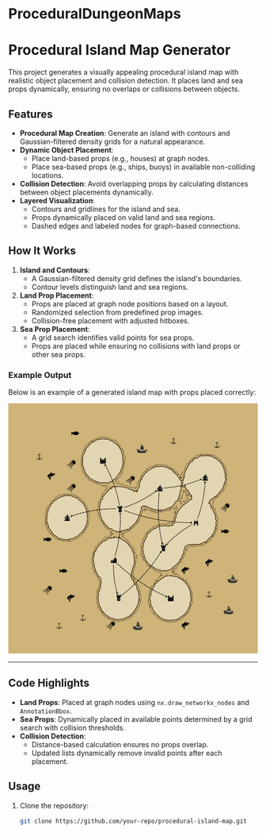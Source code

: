# ProceduralDungeonMaps

# Procedural Island Map Generator

This project generates a visually appealing procedural island map with realistic object placement and collision detection. It places land and sea props dynamically, ensuring no overlaps or collisions between objects.

## Features

- **Procedural Map Creation**: Generate an island with contours and Gaussian-filtered density grids for a natural appearance.
- **Dynamic Object Placement**:
  - Place land-based props (e.g., houses) at graph nodes.
  - Place sea-based props (e.g., ships, buoys) in available non-colliding locations.
- **Collision Detection**: Avoid overlapping props by calculating distances between object placements dynamically.
- **Layered Visualization**: 
  - Contours and gridlines for the island and sea.
  - Props dynamically placed on valid land and sea regions.
  - Dashed edges and labeled nodes for graph-based connections.

## How It Works

1. **Island and Contours**:
   - A Gaussian-filtered density grid defines the island's boundaries.
   - Contour levels distinguish land and sea regions.
2. **Land Prop Placement**:
   - Props are placed at graph node positions based on a layout.
   - Randomized selection from predefined prop images.
   - Collision-free placement with adjusted hitboxes.
3. **Sea Prop Placement**:
   - A grid search identifies valid points for sea props.
   - Props are placed while ensuring no collisions with land props or other sea props.

### Example Output

Below is an example of a generated island map with props placed correctly:

![Island Map Example](first_iteration_map.png)

---

## Code Highlights

- **Land Props**: Placed at graph nodes using `nx.draw_networkx_nodes` and `AnnotationBbox`.
- **Sea Props**: Dynamically placed in available points determined by a grid search with collision thresholds.
- **Collision Detection**:
  - Distance-based calculation ensures no props overlap.
  - Updated lists dynamically remove invalid points after each placement.

## Usage

1. Clone the repository:
   ```bash
   git clone https://github.com/your-repo/procedural-island-map.git
